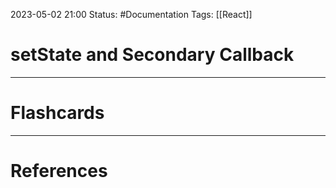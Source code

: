 2023-05-02 21:00
Status: #Documentation 
Tags: [[React]]

# setState and Secondary Callback








___
# Flashcards



---
# References

